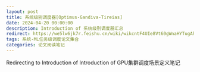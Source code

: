 ```yaml
---
layout: post
title: 系统级别调度器[Optimus-Gandiva-Tireias]
date: 2024-04-20 00:00:00
description: Introduction of 系统级别调度器汇总
redirect: https://we5lw6jk7r.feishu.cn/wiki/wikcntF4UIe8Vt60gWnaHYTugAh
tags: 系统-ML任务级调度论文集合
categories: 论文阅读笔记
---
```


Redirecting to Introduction of Introduction of GPU集群调度场景定义笔记
